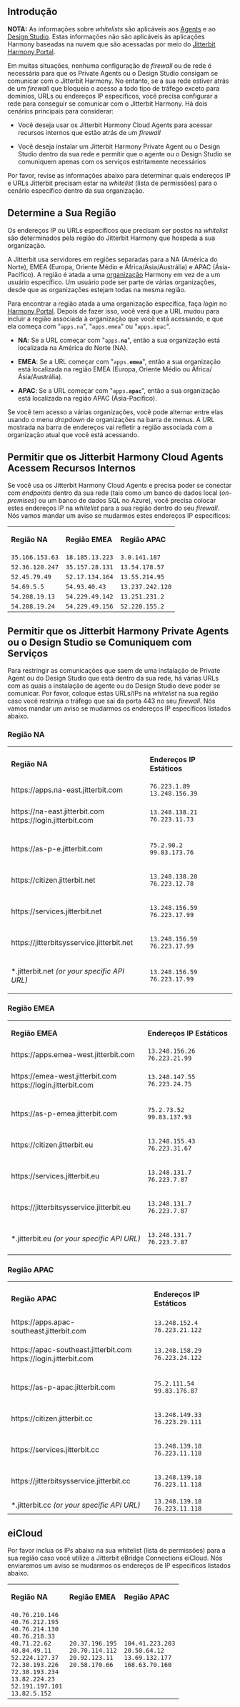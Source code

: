 [//]: # (Informações Sobre *Whitelists*)
[//]: # (This is a translation of Version 39, published on August 31, 2021.)

## Introdução

<div
class="confluence-information-macro confluence-information-macro-information conf-macro output-block"
hasbody="true" macro-name="info">

<span
class="aui-icon aui-icon-small aui-iconfont-info confluence-information-macro-icon">
</span>

<div class="confluence-information-macro-body">

**NOTA:** As informações sobre *whitelists* são aplicáveis aos
[Agents](https://success.jitterbit.com/display/DOC/Agent?showLanguage=pt_BR) e ao [Design Studio](https://success.jitterbit.com/display/DOC/Design+Studio?showLanguage=pt_BR). Estas informações não são
aplicáveis às aplicações Harmony baseadas na nuvem que são acessadas por
meio do [Jitterbit Harmony Portal](https://success.jitterbit.com/display/DOC/Jitterbit+Harmony+Portal?showLanguage=pt_BR).

</div>

</div>

Em muitas situações, nenhuma configuração de *firewall* ou de rede é
necessária para que os Private Agents ou o Design Studio consigam se
comunicar com o Jitterbit Harmony. No entanto, se a sua rede estiver
atrás de um *firewall* que bloqueia o acesso a todo tipo de tráfego
exceto para domínios, URLs ou endereços IP específicos, você precisa
configurar a rede para conseguir se comunicar com o Jitterbit Harmony.
Há dois cenários principais para considerar:

-   Você deseja usar os Jitterbit Harmony Cloud Agents para acessar
    recursos internos que estão atrás de um *firewall*

-   Você deseja instalar um Jitterbit Harmony Private Agent ou o Design
    Studio dentro da sua rede e permitir que o agente ou o Design
    Studio se comuniquem apenas com os serviços estritamente
    necessários

Por favor, revise as informações abaixo para determinar quais endereços
IP e URLs Jitterbit precisam estar na *whitelist* (lista de permissões)
para o cenário específico dentro da sua organização.


## Determine a Sua Região

Os endereços IP ou URLs específicos que precisam ser postos na
*whitelist* são determinados pela região do Jitterbit Harmony que
hospeda a sua organização.

A Jitterbit usa servidores em regiões separadas para a NA (América do
Norte), EMEA (Europa, Oriente Médio e África/Ásia/Austrália) e APAC
(Ásia-Pacífico). A região é atada a uma [organização](https://success.jitterbit.com/display/DOC/Organizations?showLanguage=pt_BR) Harmony em
vez de a um usuário específico. Um usuário pode ser parte de várias
organizações, desde que as organizações estejam todas na mesma região.

Para encontrar a região atada a uma organização específica, faça *login*
no <a href="https://login.jitterbit.com/" class="external-link"
rel="nofollow">Harmony Portal</a>. Depois de fazer isso, você verá que a URL
mudou para incluir a região associada à organização que você está
acessando, e que ela começa com "`apps.na`", "`apps.emea`" ou "`apps.apac`".

-   **NA**: Se a URL começar com "<code>apps.**na**</code>", então a sua organização
    está localizada na América do Norte (NA).

-   **EMEA**: Se a URL começar com "<code>apps.**emea**</code>", então a sua
    organização está localizada na região EMEA (Europa, Oriente Médio
    ou África/Ásia/Austrália).

-   **APAC**: Se a URL começar com "<code>apps.**apac**</code>", então a sua
    organização está localizada na região APAC (Ásia-Pacífico).

Se você tem acesso a várias organizações, você pode alternar entre elas
usando o menu *dropdown* de organizações na barra de menus. A URL
mostrada na barra de endereços vai refletir a região associada com a
organização atual que você está acessando.


## Permitir que os Jitterbit Harmony Cloud Agents Acessem Recursos Internos

Se você usa os Jitterbit Harmony Cloud Agents e precisa poder se
conectar com *endpoints* dentro da sua rede (tais como um banco de dados
local (*on-premises*) ou um banco de dados SQL no Azure), você precisa
colocar estes endereços IP na *whitelist* para a sua região dentro do
seu *firewall*. Nós vamos mandar um aviso se mudarmos estes endereços IP
específicos:

<div class="table-wrap">

<table class="wrapped confluenceTable">
<tbody>
<tr class="odd">
<td class="highlight-grey confluenceTd"
data-highlight-colour="grey"><p><strong>Região NA</strong></p></td>
<td class="highlight-grey confluenceTd"
data-highlight-colour="grey"><p><strong>Região EMEA</strong></p></td>
<td class="highlight-grey confluenceTd"
data-highlight-colour="grey"><p><strong>Região APAC</strong></p></td>
</tr>
<tr>
<td class="confluenceTd"><code>35.166.153.63</code><br />
<td class="confluenceTd"><code>18.185.13.223</code><br />
<td class="confluenceTd"><code>3.0.141.187</code><br />
</tr>
<tr>
<td class="confluenceTd"><code>52.36.120.247</code><br />
<td class="confluenceTd"><code>35.157.28.131</code><br />
<td class="confluenceTd"><code>13.54.178.57</code><br />
</tr>
<tr>
<td class="confluenceTd"><code>52.45.79.49</code><br />
<td class="confluenceTd"><code>52.17.134.164</code><br />
<td class="confluenceTd"><code>13.55.214.95</code><br />
</tr>
<tr>
<td class="confluenceTd"><code>54.69.5.5</code><br />
<td class="confluenceTd"><code>54.93.40.43</code><br />
<td class="confluenceTd"><code>13.237.242.120</code><br />
</tr>
<tr>
<td class="confluenceTd"><code>54.208.19.13</code><br />
<td class="confluenceTd"><code>54.229.49.142</code><br />
<td class="confluenceTd"><code>13.251.231.2</code><br />
</tr>
<tr>
<td class="confluenceTd"><code>54.208.19.24</code><br />
<td class="confluenceTd"><code>54.229.49.156</code><br />
<td class="confluenceTd"><code>52.220.155.2</code><br />
</tr>
</tbody>
</table>

</div>


## <span id="WhitelistInformation-static-ips" class="confluence-anchor-link conf-macro output-inline" hasbody="false" macro-name="anchor"> </span>Permitir que os Jitterbit Harmony Private Agents ou o Design Studio se Comuniquem com Serviços

Para restringir as comunicações que saem de uma instalação de Private
Agent ou do Design Studio que está dentro da sua rede, há várias URLs
com as quais a instalação de agente ou do Design Studio deve poder se
comunicar. Por favor, coloque estas URLs/IPs na *whitelist* na sua
região caso você restrinja o tráfego que sai da porta 443 no seu
*firewall*. Nós vamos mandar um aviso se mudarmos os endereços IP
específicos listados abaixo.

### Região NA

<div class="table-wrap">

<table class="wrapped confluenceTable">
<tbody>
<tr class="odd">
<td class="highlight-grey confluenceTd"
data-highlight-colour="grey"><p><strong>Região NA</strong></p></td>
<td class="highlight-grey confluenceTd"
data-highlight-colour="grey"><p><strong>Endereços IP Estáticos</strong></p></td>
</tr>
<tr class="even">
<td class="confluenceTd"><span class="nolink"><span
class="nolink">https://apps.na-east.jitterbit.com</span></span></td>
<td class="confluenceTd"><code>76.223.1.89</code><br />
<code>13.248.156.39</code></td>
</tr>
<tr class="odd">
<td class="confluenceTd"><p><span
class="nolink">https://na-east.jitterbit.com<br />
<span class="nolink">https://login.jitterbit.com</span><br />
</span></p></td>
<td class="confluenceTd"><p><code>13.248.138.21</code><br />
<code>76.223.11.73</code></p></td>
</tr>
<tr class="even">
<td class="confluenceTd"><p><span
class="nolink">https://as-p-e.jitterbit.com</span></p></td>
<td
class="confluenceTd"><p><code>75.2.90.2</code><br />
<code>99.83.173.76</code></p></td>
</tr>
<tr class="odd">
<td class="confluenceTd"><p><span
class="nolink">https://citizen.jitterbit.net</span></p></td>
<td class="confluenceTd"><p><code>13.248.138.20</code><br />
<code>76.223.12.78</code></p></td>
</tr>
<tr class="even">
<td class="confluenceTd"><p><span
class="nolink">https://services.jitterbit.net</span></p></td>
<td
class="confluenceTd"><p><code>13.248.156.59</code><br />
<code>76.223.17.99</code></p></td>
</tr>
<tr class="odd">
<td class="confluenceTd"><p><span
class="nolink">https://jitterbitsysservice.jitterbit.net</span></p></td>
<td class="confluenceTd"><p><code>13.248.156.59</code><br />
<code>76.223.17.99</code></p></td>
</tr>
<tr class="even">
<td class="confluenceTd"><p>*.jitterbit.net <em>(or your specific API
URL)</em></p></td>
<td class="confluenceTd"><p><code>13.248.156.59</code><br />
<code>76.223.17.99</code></p></td>
</tr>
</tbody>
</table>

</div>

### Região EMEA

<div class="table-wrap">

<table class="wrapped confluenceTable">
<tbody>
<tr class="odd">
<td class="highlight-grey confluenceTd"
data-highlight-colour="grey"><p><strong>Região EMEA</strong></p></td>
<td class="highlight-grey confluenceTd"
data-highlight-colour="grey"><p><strong>Endereços IP Estáticos</strong></p></td>
</tr>
<tr class="even">
<td class="confluenceTd"><span
class="nolink">https://apps.emea-west.jitterbit.com</span></td>
<td class="confluenceTd"><code>13.248.156.26</code><br />
<code>76.223.21.99</code></td>
</tr>
<tr class="odd">
<td class="confluenceTd"><p><span
class="nolink">https://emea-west.jitterbit.com<br />
<span class="nolink">https://login.jitterbit.com</span><br />
</span></p></td>
<td class="confluenceTd"><p><code>13.248.147.55</code><br />
<code>76.223.24.75</code></p></td>
</tr>
<tr class="even">
<td class="confluenceTd"><p><span
class="nolink">https://as-p-emea.jitterbit.com</span></p></td>
<td class="confluenceTd"><p><code>75.2.73.52</code><br />
<code>99.83.137.93</code></p></td>
</tr>
<tr class="odd">
<td class="confluenceTd"><p><span class="nolink"><span
class="nolink">https://citizen.jitterbit.eu</span></span></p></td>
<td class="confluenceTd"><p><code>13.248.155.43</code><br />
<code>76.223.31.67</code></p></td>
</tr>
<tr class="even">
<td class="confluenceTd"><p><span
class="nolink">https://services.jitterbit.eu</span></p></td>
<td class="confluenceTd"><p><code>13.248.131.7</code><br />
<code>76.223.7.87</code></p></td>
</tr>
<tr class="odd">
<td class="confluenceTd"><p><span
class="nolink">https://jitterbitsysservice.jitterbit.eu</span></p></td>
<td class="confluenceTd"><p><code>13.248.131.7</code><br />
<code>76.223.7.87</code></p></td>
</tr>
<tr class="even">
<td class="confluenceTd">*.jitterbit.eu <em>(or your specific API
URL)</em></td>
<td class="confluenceTd"><p><code>13.248.131.7</code><br />
<code>76.223.7.87</code></p></td>
</tr>
</tbody>
</table>

</div>

### Região APAC

<div class="table-wrap">

<table class="wrapped confluenceTable">
<tbody>
<tr class="odd">
<td class="highlight-grey confluenceTd"
data-highlight-colour="grey"><p><strong>Região APAC</strong></p></td>
<td class="highlight-grey confluenceTd"
data-highlight-colour="grey"><p><strong>Endereços IP Estáticos</strong></p></td>
</tr>
<tr class="even">
<td class="confluenceTd"><span class="nolink"><span
class="nolink">https://apps.apac-southeast.jitterbit.com</span></span></td>
<td class="confluenceTd"><code>13.248.152.4</code><br />
<code>76.223.21.122</code></td>
</tr>
<tr class="odd">
<td class="confluenceTd"><p><span class="nolink"><span
class="nolink">https://apac-southeast.jitterbit.com<br />
<span class="nolink">https://login.jitterbit.com</span><br />
</span></span></p></td>
<td class="confluenceTd"><p><code>13.248.158.29</code><br />
<code>76.223.24.122</code></p></td>
</tr>
<tr class="even">
<td class="confluenceTd"><p><span class="nolink"><span
class="nolink">https://as-p-apac.jitterbit.com</span></span></p></td>
<td
class="confluenceTd"><p><code>75.2.111.54</code><br />
<code>99.83.176.87</code></p></td>
</tr>
<tr class="odd">
<td class="confluenceTd"><p><span class="nolink"><span
class="nolink">https://citizen.jitterbit.cc</span></span></p></td>
<td
class="confluenceTd"><p><code>13.248.149.33</code><br />
<code>76.223.29.111</code></p></td>
</tr>
<tr class="even">
<td class="confluenceTd"><p><span class="nolink"><span
class="nolink">https://services.jitterbit.cc</span></span></p></td>
<td
class="confluenceTd"><p><code>13.248.139.18</code><br />
<code>76.223.11.118</code></p></td>
</tr>
<tr class="odd">
<td class="confluenceTd"><p><span class="nolink"><span
class="nolink">https://jitterbitsysservice.jitterbit.cc</span></span></p></td>
<td
class="confluenceTd"><p><code>13.248.139.18</code><br />
<code>76.223.11.118</code></p></td>
</tr>
<tr class="even">
<td class="confluenceTd">*.jitterbit.cc <em>(or your specific API
URL)</em></td>
<td class="confluenceTd"><code>13.248.139.18</code><br />
<code>76.223.11.118</code></td>
</tr>
</tbody>
</table>

</div>

## eiCloud

Por favor inclua os IPs abaixo na sua whitelist (lista de permissões) para a sua região caso você utilize a Jitterbit eBridge Connections eiCloud. Nós enviaremos um aviso se mudarmos os endereços de IP específicos listados abaixo.

<div class="table-wrap">

<table class="wrapped confluenceTable">
<tbody>
<tr class="odd">
<td class="highlight-grey confluenceTd"
data-highlight-colour="grey"><p><strong>Região NA</strong></p></td>
<td class="highlight-grey confluenceTd"
data-highlight-colour="grey"><p><strong>Região EMEA</strong></p></td>
<td class="highlight-grey confluenceTd"
data-highlight-colour="grey"><p><strong>Região APAC</strong></p></td>
</tr>
<tr>
<td class="confluenceTd">
<code>40.76.210.146</code><br />
<code>40.76.212.195</code><br />
<code>40.76.214.130</code><br />
<code>40.76.218.33</code><br />
<code>40.71.22.62</code><br />
<code>40.84.49.11</code><br />
<code>52.224.127.37</code><br />
<code>72.38.193.226</code><br />
<code>72.38.193.234</code><br />
<code>13.82.224.23</code><br />
<code>52.191.197.101</code><br />
<code>13.82.5.152</code>
<td class="confluenceTd">
<code>20.37.196.195</code><br />
<code>20.70.114.112</code><br />
<code>20.92.123.11</code><br />
<code>20.58.170.66</code>
<td class="confluenceTd">
<code>104.41.223.203</code><br />
<code>20.50.64.12</code><br />
<code>13.69.132.177</code><br />
<code>168.63.70.160</code>
</tr>
</tbody>
</table>

</div>
